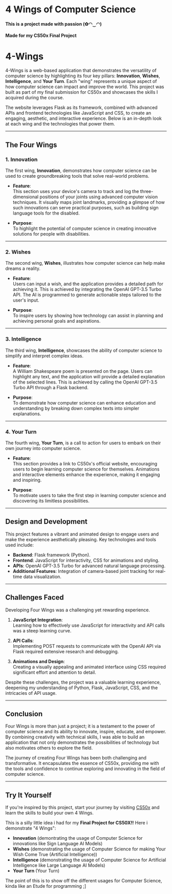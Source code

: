 # 4 Wings of Computer Science

#### This is a project made with passion (✿◠‿◠)
#### Made for my CS50x Final Project

# 4-Wings  

4-Wings is a web-based application that demonstrates the versatility of computer science by highlighting its four key pillars: **Innovation**, **Wishes**, **Intelligence**, and **Your Turn**. Each "wing" represents a unique aspect of how computer science can impact and improve the world. This project was built as part of my final submission for CS50x and showcases the skills I acquired during the course.  

The website leverages Flask as its framework, combined with advanced APIs and frontend technologies like JavaScript and CSS, to create an engaging, aesthetic, and interactive experience. Below is an in-depth look at each wing and the technologies that power them.

---

## The Four Wings  

### 1. Innovation  
The first wing, **Innovation**, demonstrates how computer science can be used to create groundbreaking tools that solve real-world problems.  

- **Feature**:  
  This section uses your device's camera to track and log the three-dimensional positions of your joints using advanced computer vision techniques. It visually maps joint landmarks, providing a glimpse of how such innovations can serve practical purposes, such as building sign language tools for the disabled.  

- **Purpose**:  
  To highlight the potential of computer science in creating innovative solutions for people with disabilities.  

---

### 2. Wishes  
The second wing, **Wishes**, illustrates how computer science can help make dreams a reality.  

- **Feature**:  
  Users can input a wish, and the application provides a detailed path for achieving it. This is achieved by integrating the OpenAI GPT-3.5 Turbo API. The AI is programmed to generate actionable steps tailored to the user's input.  

- **Purpose**:  
  To inspire users by showing how technology can assist in planning and achieving personal goals and aspirations.

---

### 3. Intelligence  
The third wing, **Intelligence**, showcases the ability of computer science to simplify and interpret complex ideas.  

- **Feature**:  
  A William Shakespeare poem is presented on the page. Users can highlight any text, and the application will provide a detailed explanation of the selected lines. This is achieved by calling the OpenAI GPT-3.5 Turbo API through a Flask backend.  

- **Purpose**:  
  To demonstrate how computer science can enhance education and understanding by breaking down complex texts into simpler explanations.  

---

### 4. Your Turn  
The fourth wing, **Your Turn**, is a call to action for users to embark on their own journey into computer science.  

- **Feature**:  
  This section provides a link to CS50x's official website, encouraging users to begin learning computer science for themselves. Animations and interactive elements enhance the experience, making it engaging and inspiring.  

- **Purpose**:  
  To motivate users to take the first step in learning computer science and discovering its limitless possibilities.  

---

## Design and Development  

This project features a vibrant and animated design to engage users and make the experience aesthetically pleasing. Key technologies and tools used include:  

- **Backend**: Flask framework (Python).  
- **Frontend**: JavaScript for interactivity, CSS for animations and styling.  
- **APIs**: OpenAI GPT-3.5 Turbo for advanced natural language processing.  
- **Additional Features**: Integration of camera-based joint tracking for real-time data visualization.  

---

## Challenges Faced  

Developing Four Wings was a challenging yet rewarding experience.  

1. **JavaScript Integration**:  
   Learning how to effectively use JavaScript for interactivity and API calls was a steep learning curve.  

2. **API Calls**:  
   Implementing POST requests to communicate with the OpenAI API via Flask required extensive research and debugging.  

3. **Animations and Design**:  
   Creating a visually appealing and animated interface using CSS required significant effort and attention to detail.  

Despite these challenges, the project was a valuable learning experience, deepening my understanding of Python, Flask, JavaScript, CSS, and the intricacies of API usage.  

---

## Conclusion  

Four Wings is more than just a project; it is a testament to the power of computer science and its ability to innovate, inspire, educate, and empower. By combining creativity with technical skills, I was able to build an application that not only demonstrates the possibilities of technology but also motivates others to explore the field.  

The journey of creating Four Wings has been both challenging and transformative. It encapsulates the essence of CS50x, providing me with the tools and confidence to continue exploring and innovating in the field of computer science.  

---

## Try It Yourself  

If you're inspired by this project, start your journey by visiting [CS50x](https://cs50.harvard.edu/x/) and learn the skills to build your own 4 Wings.  


This is a silly little idea i had for my **Final Project for CS50X!!** 
Here i demonstrate "4 Wings":
  - **Innovation** (demontrating the usage of Computer Science for innovations like Sign Language AI Models)
  - **Wishes** (demonstrating the usage of Computer Science for making Your Wish Come True (Artificial Intelligence))
  - **Intelligence** (demonstrating the usage of Computer Science for Artificial Intelligence like Large Language AI Models)
  - **Your Turn** (Your Turn)

The point of this is to show off the different usages for Computer Science, kinda like an Etude for programming ;]
